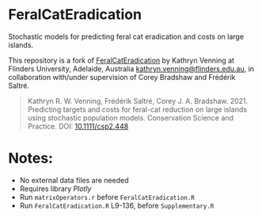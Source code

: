 # FeralCatEradication

Stochastic models for predicting feral cat eradication and costs on large islands.

This repository is a fork of
[FeralCatEradication](https://github.com/KathrynVenning/FeralCatEradication) by Kathryn Venning at
Flinders University, Adelaide, Australia <kathryn.venning@flinders.edu.au>, in collaboration
with/under supervision of Corey Bradshaw and Frédérik Saltré.

> Kathryn R. W. Venning, Frédérik Saltré, Corey J. A. Bradshaw. 2021. Predicting targets and costs
> for feral-cat reduction on large islands using stochastic population models. Conservation Science
> and Practice. DOI: [10.1111/csp2.448](https://doi.org/10.1111/csp2.448)

# Notes:

- No external data files are needed
- Requires library _Plotly_
- Run `matrixOperators.r` before `FeralCatEradication.R`
- Run `FeralCatEradication.R` L9-136, before `Supplementary.R`
